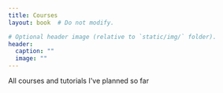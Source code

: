 ```yaml
---
title: Courses
layout: book  # Do not modify.

# Optional header image (relative to `static/img/` folder).
header:
  caption: ""
  image: ""
---
```


All courses and tutorials I've planned so far